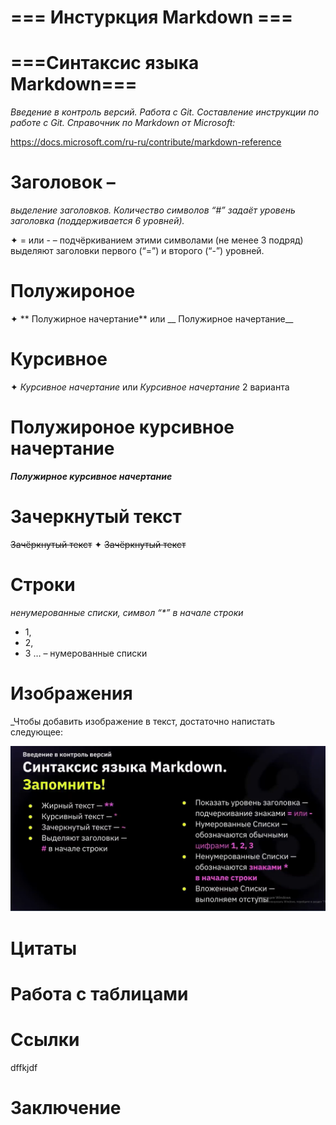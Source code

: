 # === Инстуркция Markdown ===

# ===Синтаксис языка Markdown===
*Введение в контроль версий. Работа с Git. Составление инструкции по работе с Git.
Справочник по Markdown от Microsoft:*

https://docs.microsoft.com/ru-ru/contribute/markdown-reference


 # Заголовок – 
 _выделение заголовков. Количество символов “#” задаёт уровень заголовка (поддерживается 6 уровней)._

✦ = или - – подчёркиванием этими символами (не менее 3 подряд) выделяют заголовки первого
(“=”) и второго (“-”) уровней.

# Полужироное
✦ ** Полужирное начертание** или __ Полужирное начертание__

# Курсивное 

✦ *Курсивное начертание* или _Курсивное начертание_ 2 варианта 

# Полужироное курсивное начертание

***Полужирное курсивное начертание***



# Зачеркнутый текст
 ~~Зачёркнутый текст~~
✦ ~~Зачёркнутый текст~~ 

#  Строки
_ненумерованные списки, символ “*” в начале строки_

* 1, 
* 2, 
* 3 … – нумерованные списки

# Изображения
_Чтобы добавить изображение в текст, достаточно напистать следующее:

![скриншот](Screenshot_2.png)

# Цитаты

# Работа с таблицами

# Ссылки 

dffkjdf

# Заключение


